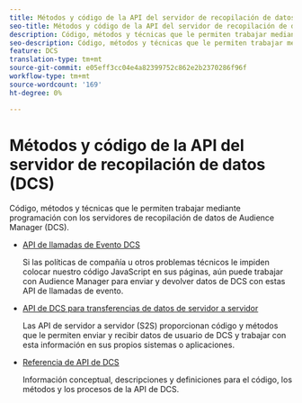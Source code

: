 ```yaml
---
title: Métodos y código de la API del servidor de recopilación de datos (DCS)
seo-title: Métodos y código de la API del servidor de recopilación de datos (DCS) para Adobe Audience Manager (AAM)
description: Código, métodos y técnicas que le permiten trabajar mediante programación con los servidores de recopilación de datos de Audience Manager (DCS).
seo-description: Código, métodos y técnicas que le permiten trabajar mediante programación con los servidores de recopilación de datos de Audience Manager (DCS).
feature: DCS
translation-type: tm+mt
source-git-commit: e05eff3cc04e4a82399752c862e2b2370286f96f
workflow-type: tm+mt
source-wordcount: '169'
ht-degree: 0%

---
```



# Métodos y código de la API del servidor de recopilación de datos (DCS)

Código, métodos y técnicas que le permiten trabajar mediante programación con los servidores de recopilación de datos de Audience Manager (DCS).

* [API de llamadas de Evento DCS](/help/using/api/dcs-intro/dcs-event-calls/dcs-event-calls.md)

   Si las políticas de compañía u otros problemas técnicos le impiden colocar nuestro código JavaScript en sus páginas, aún puede trabajar con Audience Manager para enviar y devolver datos de DCS con estas API de llamadas de evento.

* [API de DCS para transferencias de datos de servidor a servidor](/help/using/api/dcs-intro/dcs-s2s/dcs-s2s.md)

   Las API de servidor a servidor (S2S) proporcionan código y métodos que le permiten enviar y recibir datos de usuario de DCS y trabajar con esta información en sus propios sistemas o aplicaciones.

* [Referencia de API de DCS](/help/using/api/dcs-intro/dcs-api-reference/dcs-api-methods.md)

   Información conceptual, descripciones y definiciones para el código, los métodos y los procesos de la API de DCS.